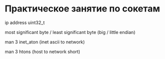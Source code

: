 # Практическое занятие по сокетам
ip address uint32_t

most significant byte / least significant byte (big / little endian)

man 3 inet_aton (inet ascii to network)

man 3 htons (host to network short)
